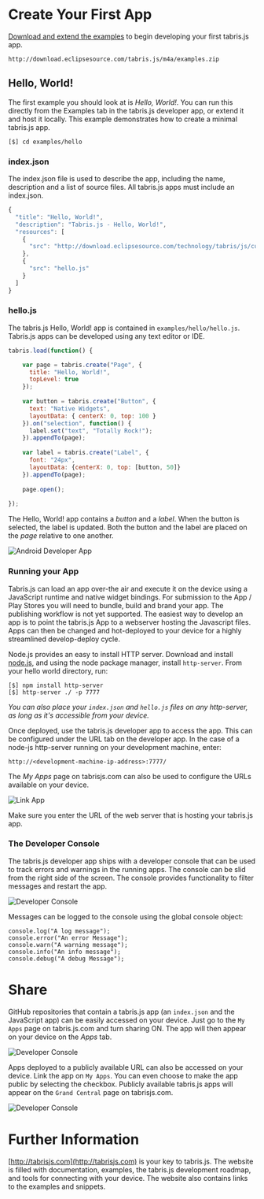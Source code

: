 Create Your First App
=====================
[Download and extend the examples](http://download.eclipsesource.com/tabris.js/m4a/examples.zip) to begin developing your first tabris.js app.

    http://download.eclipsesource.com/tabris.js/m4a/examples.zip

Hello, World!
-------------
The first example you should look at is *Hello, World!*. You can run this directly from the Examples tab in the tabris.js developer app, or extend it and host it locally. This example demonstrates how to create a minimal tabris.js app.

    [$] cd examples/hello

### index.json
The index.json file is used to describe the app, including the name, description and a list of source files. All tabris.js apps must include an index.json.
```js
{
  "title": "Hello, World!",
  "description": "Tabris.js - Hello, World!",
  "resources": [
    {
      "src": "http://download.eclipsesource.com/technology/tabris/js/current/tabris.min.js"
    },
    {
      "src": "hello.js"
    }
  ]
}
```

### hello.js
The tabris.js Hello, World! app is contained in `examples/hello/hello.js`. Tabris.js apps can be developed using any text editor or IDE. 

```js
tabris.load(function() {

    var page = tabris.create("Page", {
      title: "Hello, World!",
      topLevel: true
    });
    
    var button = tabris.create("Button", {
      text: "Native Widgets",
      layoutData: { centerX: 0, top: 100 }
    }).on("selection", function() {
      label.set("text", "Totally Rock!");
    }).appendTo(page);
    
    var label = tabris.create("Label", {
      font: "24px",
      layoutData: {centerX: 0, top: [button, 50]}
    }).appendTo(page);
    
    page.open();
    
});
```

The Hello, World! app contains a *button* and a *label*. When the button is selected, the label is updated. Both the button and the label are placed on the *page* relative to one another.

![Android Developer App](img/hello.png)

### Running your App
Tabris.js can load an app over-the air and execute it on the device using a JavaScript runtime and native widget bindings. For submission to the App / Play Stores you will need to bundle, build and brand your app. The publishing workflow is not yet supported. The easiest way to develop an app is to point the tabris.js App to a webserver hosting the Javascript files. Apps can then be changed and hot-deployed to your device for a highly streamlined develop-deploy cycle.

Node.js provides an easy to install HTTP server. Download and install [node.js](http://nodejs.org/), and using the node package manager, install `http-server`. From your hello world directory, run:

    [$] npm install http-server
    [$] http-server ./ -p 7777

*You can also place your `index.json` and `hello.js` files on any http-server, as long as it's accessible from your device.*

Once deployed, use the tabris.js developer app to access the app. This can be configured under the URL tab on the developer app. In the case of a node-js http-server running on your development machine, enter:

    http://<development-machine-ip-address>:7777/

The _My Apps_ page on tabrisjs.com can also be used to configure the URLs available on your device.

![Link App](img/link-app.png)

Make sure you enter the URL of the web server that is hosting your tabris.js app.

### The Developer Console
The tabris.js developer app ships with a developer console that can be used to track errors and warnings in the running apps. The console can be slid from the right side of the screen. The console provides functionality to filter messages and restart the app.

![Developer Console](img/console-android.png)

Messages can be logged to the console using the global console object:

    console.log("A log message");
    console.error("An error Message");
    console.warn("A warning message");
    console.info("An info message");
    console.debug("A debug Message");

Share
=====
GitHub repositories that contain a tabris.js app (an `index.json` and the JavaScript app) can be easily accessed on your device. Just go to the `My Apps` page on tabris.js.com and turn sharing ON. The app will then appear on your device on the _Apps_ tab.

![Developer Console](img/link-github.png)

Apps deployed to a publicly available URL can also be accessed on your device. Link the app on `My Apps`. You can even choose to make the app public by selecting the checkbox. Publicly available tabris.js apps will appear on the `Grand Central` page on tabrisjs.com.

![Developer Console](img/share-public.png)



Further Information
===================
[http://tabrisjs.com](http://tabrisjs.com) is your key to tabris.js. The website is filled with documentation, examples, the tabris.js development roadmap, and tools for connecting with your device. The website also contains links to the examples and snippets.